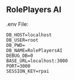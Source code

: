 ## RolePlayers AI

.env File:
```
DB_HOST=localhost
DB_USER=root
DB_PWD=
DB_NAME=RolePlayersAI
DEBUG_DB=0
BASE_URL=localhost:3000
PORT=3000
SESSION_KEY=rpai
```
